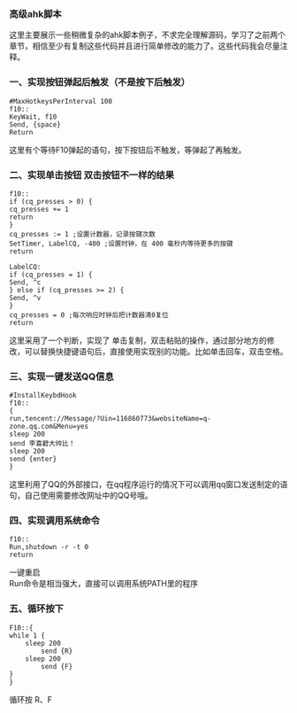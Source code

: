 ### 高级ahk脚本
这里主要展示一些稍微复杂的ahk脚本例子，不求完全理解源码，学习了之前两个章节，相信至少有复制这些代码并且进行简单修改的能力了。这些代码我会尽量注释。
### 一、实现按钮弹起后触发（不是按下后触发）
```
#MaxHotkeysPerInterval 100
f10::       
KeyWait, f10
Send, {space}
Return     
```
这里有个等待F10弹起的语句，按下按钮后不触发，等弹起了再触发。
### 二、实现单击按钮 双击按钮不一样的结果
```
f10::
if (cq_presses > 0) {
cq_presses += 1
return
}
cq_presses := 1 ;设置计数器，记录按键次数
SetTimer, LabelCQ, -400 ;设置时钟，在 400 毫秒内等待更多的按键
return

LabelCQ:
if (cq_presses = 1) {
Send, ^c
} else if (cq_presses >= 2) {
Send, ^v
}
cq_presses = 0 ;每次响应时钟后把计数器清0复位
return
```
这里采用了一个判断，实现了 单击复制，双击粘贴的操作，通过部分地方的修改，可以替换快捷键语句后，直接使用实现别的功能。比如单击回车，双击空格。
### 三、实现一键发送QQ信息
```
#InstallKeybdHook
f10::
{
run,tencent://Message/?Uin=116860773&websiteName=q-zone.qq.com&Menu=yes
sleep 200
send 李喜碧大帅比！
sleep 200
send {enter}
}
```
这里利用了QQ的外部接口，在qq程序运行的情况下可以调用qq窗口发送制定的语句，自己使用需要修改网址中的QQ号哦。

### 四、实现调用系统命令
```
f10::
Run,shutdown -r -t 0
return
```
一键重启  
Run命令是相当强大，直接可以调用系统PATH里的程序

### 五、循环按下
```
F10::{
while 1 {
    sleep 200
        send {R}
    sleep 200
        send {F}
}
}
```
循环按 R、F
